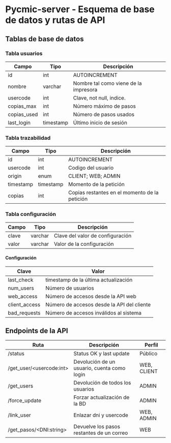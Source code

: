 # Pycmic-server - Esquema de base de datos y rutas de API

## Tablas de base de datos

### Tabla usuarios

| Campo       | Tipo      | Descripción                           |
| ----------- | --------- | ------------------------------------- |
| id          | int       | AUTOINCREMENT                         |
| nombre      | varchar   | Nombre tal como viene de la impresora |
| usercode    | int       | Clave, not null, indice.              |
| copias_max  | int       | Número máximo de pasos                |
| copias_used | int       | Número de pasos usados                |
| last_login  | timestamp | Último inicio de sesión               |

### Tabla trazabilidad

| Campo     | Tipo      | Descripción                                   |
| --------- | --------- | --------------------------------------------- |
| id        | int       | AUTOINCREMENT                                 |
| usercode  | int       | Codigo del usuario                            |
| origin    | enum      | CLIENT; WEB; ADMIN                            |
| timestamp | timestamp | Momento de la petición                        |
| copias    | int       | Copias restantes en el momento de la petición |
### Tabla configuración

| Campo | Tipo    | Descripción                      |
| ----- | ------- | -------------------------------- |
| clave | varchar | Clave del valor de configuración |
| valor | varchar | Valor de la configuración        |

#### Configuración

| Clave         | Valor                                      |
| ------------- | ------------------------------------------ |
| last_check    | timestamp de la última actualización       |
| num_users     | Número de usuarios                         |
| web_access    | Número de accesos desde la API web         |
| client_access | Número de accesos desde la API del cliente |
| bad_requests  | Número de accesos inválidos al sistema     |

## Endpoints de la API

| Ruta                       | Descripción                                 | Perfil      |
| -------------------------- | ------------------------------------------- | ----------- |
| /status                    | Status OK y last update                     | Público     |
| /get_user/\<usercode:int\> | Devolución de un usuario, cuenta como login | WEB, CLIENT |
| /get_users                 | Devolución de todos los usuarios            | ADMIN       |
| /force_update              | Forzar actualización de la BD               | ADMIN       |
| /link_user                 | Enlazar dni y usercode                      | WEB, ADMIN  |
| /get_pasos/\<DNI:string>   | Devuelve los pasos restantes de un correo   | WEB         |

